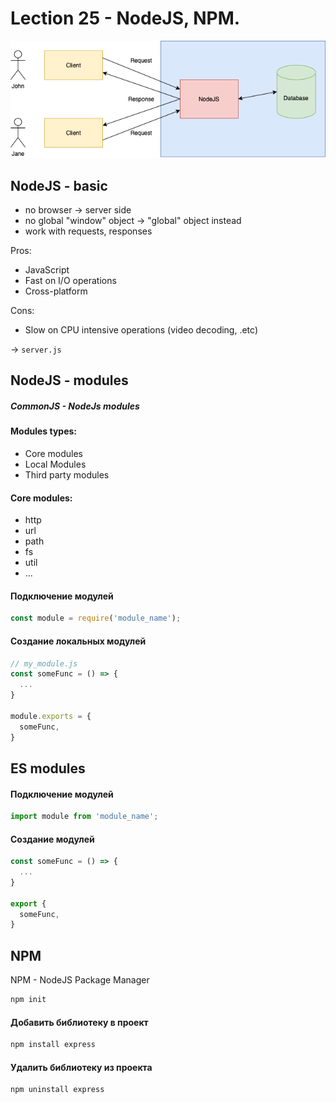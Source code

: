 # Lection 25 - NodeJS, NPM.

![Server-Client](./imgs/node-js.png)

## NodeJS - basic

* no browser -> server side
* no global "window" object -> "global" object instead
* work with requests, responses

Pros:

* JavaScript
* Fast on I/O operations
* Cross-platform

Cons:

* Slow on CPU intensive operations (video decoding, .etc)


-> `server.js`

## NodeJS - modules

##### CommonJS - NodeJs modules

#### Modules types:

* Core modules
* Local Modules
* Third party modules


#### Core modules:

* http
* url
* path
* fs
* util
* ...


#### Подключение модулей

```js
const module = require('module_name');
```


#### Создание локальных модулей

```js
// my_module.js
const someFunc = () => {
  ...
}

module.exports = {
  someFunc,
}

```

## ES modules

#### Подключение модулей

```js
import module from 'module_name';
```

#### Создание модулей

```js
const someFunc = () => {
  ...
}

export {
  someFunc,
}
```

## NPM 

NPM - NodeJS Package Manager

```sh
npm init
```

#### Добавить библиотеку в проект

```sh
npm install express
```

#### Удалить библиотеку из проекта

```sh
npm uninstall express
```
